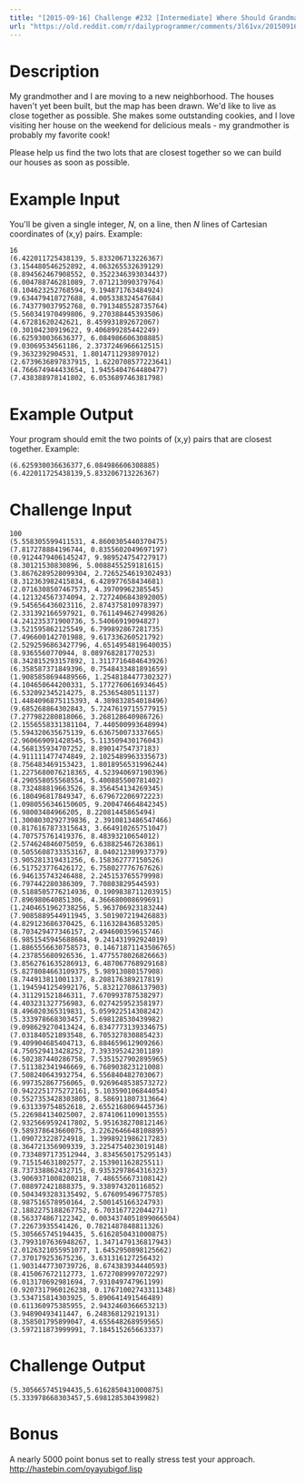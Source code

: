 ```yaml
---
title: "[2015-09-16] Challenge #232 [Intermediate] Where Should Grandma's House Go?"
url: "https://old.reddit.com/r/dailyprogrammer/comments/3l61vx/20150916_challenge_232_intermediate_where_should/"
---
```


# Description

My grandmother and I are moving to a new neighborhood. The houses haven't yet been built, but the map has been drawn. We'd like to live as close together as possible. She makes some outstanding cookies, and I love visiting her house on the weekend for delicious meals - my grandmother is probably my favorite cook!

Please help us find the two lots that are closest together so we can build our houses as soon as possible. 

# Example Input

You'll be given a single integer, *N*, on a line, then *N* lines of Cartesian coordinates of (x,y) pairs. Example:

    16 
    (6.422011725438139, 5.833206713226367)
    (3.154480546252892, 4.063265532639129)
    (8.894562467908552, 0.3522346393034437)
    (6.004788746281089, 7.071213090379764)
    (8.104623252768594, 9.194871763484924)
    (9.634479418727688, 4.005338324547684)
    (6.743779037952768, 0.7913485528735764)
    (5.560341970499806, 9.270388445393506)
    (4.67281620242621, 8.459931892672067)
    (0.30104230919622, 9.406899285442249)
    (6.625930036636377, 6.084986606308885)
    (9.03069534561186, 2.3737246966612515)
    (9.3632392904531, 1.8014711293897012)
    (2.6739636897837915, 1.6220708577223641)
    (4.766674944433654, 1.9455404764480477)
    (7.438388978141802, 6.053689746381798)

# Example Output

Your program should emit the two points of (x,y) pairs that are closest together. Example:

    (6.625930036636377,6.084986606308885) (6.422011725438139,5.833206713226367)

# Challenge Input

    100
    (5.558305599411531, 4.8600305440370475)
    (7.817278884196744, 0.8355602049697197)
    (0.9124479406145247, 9.989524754727917)
    (8.30121530830896, 5.0088455259181615)
    (3.8676289528099304, 2.7265254619302493)
    (8.312363982415834, 6.428977658434681)
    (2.0716308507467573, 4.39709962385545)
    (4.121324567374094, 2.7272406843892005)
    (9.545656436023116, 2.874375810978397)
    (2.331392166597921, 0.7611494627499826)
    (4.241235371900736, 5.54066919094827)
    (3.521595862125549, 6.799892867281735)
    (7.496600142701988, 9.617336260521792)
    (2.5292596863427796, 4.6514954819640035)
    (8.9365560770944, 8.089768281770253)
    (8.342815293157892, 1.3117716484643926)
    (6.358587371849396, 0.7548433481891659)
    (1.9085858694489566, 1.2548184477302327)
    (4.104650644200331, 5.1772760616934645)
    (6.532092345214275, 8.25365480511137)
    (1.4484096875115393, 4.389832854018496)
    (9.685268864302843, 5.7247619715577915)
    (7.277982280818066, 3.268128640986726)
    (2.1556558331381104, 7.440500993648994)
    (5.594320635675139, 6.636750073337665)
    (2.960669091428545, 5.113509430176043)
    (4.568135934707252, 8.89014754737183)
    (4.911111477474849, 2.1025489963335673)
    (8.756483469153423, 1.8018956531996244)
    (1.2275680076218365, 4.523940697190396)
    (4.290558055568554, 5.400885500781402)
    (8.732488819663526, 8.356454134269345)
    (6.180496817849347, 6.679672206972223)
    (1.0980556346150605, 9.200474664842345)
    (6.98003484966205, 8.22081445865494)
    (1.3008030292739836, 2.3910813486547466)
    (0.8176167873315643, 3.664910265751047)
    (4.707575761419376, 8.48393210654012)
    (2.574624846075059, 6.638825467263861)
    (0.5055608733353167, 8.040212389937379)
    (3.905281319431256, 6.158362777150526)
    (6.517523776426172, 6.758027776767626)
    (6.946135743246488, 2.245153765579998)
    (6.797442280386309, 7.70803829544593)
    (0.5188505776214936, 0.1909838711203915)
    (7.896980640851306, 4.366680008699691)
    (1.2404651962738256, 5.963706923183244)
    (7.9085889544911945, 3.501907219426883)
    (4.829123686370425, 6.116328436853205)
    (8.703429477346157, 2.494600359615746)
    (6.9851545945688684, 9.241431992924019)
    (1.8865556630758573, 0.14671871143506765)
    (4.237855680926536, 1.4775578026826663)
    (3.8562761635286913, 6.487067768929168)
    (5.8278084663109375, 5.98913080157908)
    (8.744913811001137, 8.208176389217819)
    (1.1945941254992176, 5.832127086137903)
    (4.311291521846311, 7.670993787538297)
    (4.403231327756983, 6.027425952358197)
    (8.496020365319831, 5.059922514308242)
    (5.333978668303457, 5.698128530439982)
    (9.098629270413424, 6.8347773139334675)
    (7.031840521893548, 6.705327830885423)
    (9.409904685404713, 6.884659612909266)
    (4.750529413428252, 7.393395242301189)
    (6.502387440286758, 7.5351527902895965)
    (7.511382341946669, 6.768903823121008)
    (7.508240643932754, 6.556840482703067)
    (6.997352867756065, 0.9269648538573272)
    (0.9422251775272161, 5.103590106844054)
    (0.5527353428303805, 8.586911807313664)
    (9.631339754852618, 2.6552168069445736)
    (5.226984134025007, 2.8741061109013555)
    (2.9325669592417802, 5.951638270812146)
    (9.589378643660075, 3.2262646648108895)
    (1.090723228724918, 1.3998921986217283)
    (8.364721356909339, 3.2254754023019148)
    (0.7334897173512944, 3.8345650175295143)
    (9.715154631802577, 2.153901162825511)
    (8.737338862432715, 0.9353297864316323)
    (3.9069371008200218, 7.486556673108142)
    (7.088972421888375, 9.338974320116852)
    (0.5043493283135492, 5.676095496775785)
    (8.987516578950164, 2.500145166324793)
    (2.1882275188267752, 6.703167722044271)
    (8.563374867122342, 0.0034374051899066504)
    (7.22673935541426, 0.7821487848811326)
    (5.305665745194435, 5.6162850431000875)
    (3.7993107636948267, 1.3471479136817943)
    (2.0126321055951077, 1.6452950898125662)
    (7.370179253675236, 3.631316127256432)
    (1.9031447730739726, 8.674383934440593)
    (8.415067672112773, 1.6727089997072297)
    (6.013170692981694, 7.931049747961199)
    (0.9207317960126238, 0.17671002743311348)
    (3.534715814303925, 5.890641491546489)
    (0.611360975385955, 2.9432460366653213)
    (3.94890493411447, 6.248368129219131)
    (8.358501795899047, 4.655648268959565)
    (3.597211873999991, 7.184515265663337)

# Challenge Output

    (5.305665745194435,5.6162850431000875) (5.333978668303457,5.698128530439982)

# Bonus

A nearly 5000 point bonus set to really stress test your approach. http://hastebin.com/oyayubigof.lisp 